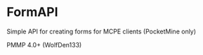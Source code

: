 # FormAPI

Simple API for creating forms for MCPE clients (PocketMine only)

PMMP 4.0+ (WolfDen133)
